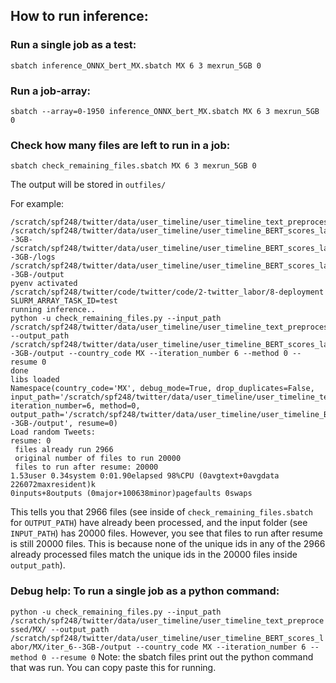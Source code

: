 ## How to run inference:

### Run a single job as a test:
`sbatch inference_ONNX_bert_MX.sbatch MX 6 3 mexrun_5GB 0`

### Run a job-array:
`sbatch --array=0-1950 inference_ONNX_bert_MX.sbatch MX 6 3 mexrun_5GB 0`

### Check how many files are left to run in a job:
`sbatch check_remaining_files.sbatch MX 6 3 mexrun_5GB 0`

The output will be stored in `outfiles/`

For example:

```
/scratch/spf248/twitter/data/user_timeline/user_timeline_text_preprocessed/MX/
/scratch/spf248/twitter/data/user_timeline/user_timeline_BERT_scores_labor/MX/iter_6--3GB-
/scratch/spf248/twitter/data/user_timeline/user_timeline_BERT_scores_labor/MX/iter_6--3GB-/logs
/scratch/spf248/twitter/data/user_timeline/user_timeline_BERT_scores_labor/MX/iter_6--3GB-/output
pyenv activated
/scratch/spf248/twitter/code/twitter/code/2-twitter_labor/8-deployment
SLURM_ARRAY_TASK_ID=test
running inference..
python -u check_remaining_files.py --input_path /scratch/spf248/twitter/data/user_timeline/user_timeline_text_preprocessed/MX/ --output_path /scratch/spf248/twitter/data/user_timeline/user_timeline_BERT_scores_labor/MX/iter_6--3GB-/output --country_code MX --iteration_number 6 --method 0 --resume 0
done
libs loaded
Namespace(country_code='MX', debug_mode=True, drop_duplicates=False, input_path='/scratch/spf248/twitter/data/user_timeline/user_timeline_text_preprocessed/MX/', iteration_number=6, method=0, output_path='/scratch/spf248/twitter/data/user_timeline/user_timeline_BERT_scores_labor/MX/iter_6--3GB-/output', resume=0)
Load random Tweets:
resume: 0
 files already run 2966
 original number of files to run 20000
 files to run after resume: 20000
1.53user 0.34system 0:01.90elapsed 98%CPU (0avgtext+0avgdata 226072maxresident)k
0inputs+8outputs (0major+100638minor)pagefaults 0swaps
```

This tells you that 2966 files (see inside of `check_remaining_files.sbatch` for `OUTPUT_PATH`) have already been processed, and the input folder (see `INPUT_PATH`) has 20000 files. However, you see that files to run after resume is still 20000 files. This is because none of the unique ids in any of the 2966 already processed files match the unique ids in the 20000 files inside `output_path`). 

### Debug help: To run a single job as a python command:
`python -u check_remaining_files.py --input_path /scratch/spf248/twitter/data/user_timeline/user_timeline_text_preprocessed/MX/ --output_path /scratch/spf248/twitter/data/user_timeline/user_timeline_BERT_scores_labor/MX/iter_6--3GB-/output --country_code MX --iteration_number 6 --method 0 --resume 0`
Note: the sbatch files print out the python command that was run. You can copy paste this for running. 


